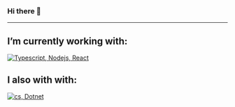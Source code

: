### Hi there 👋

<!--
**johndennismpls/johndennismpls** is a ✨ _special_ ✨ repository because its `README.md` (this file) appears on your GitHub profile.

Here are some ideas to get you started:

- 🔭  ...
- 🌱 I’m currently learning ...
- 👯 I’m looking to collaborate on ...
- 🤔 I’m looking for help with ...
- 💬 Ask me about ...
- 📫 How to reach me: ...
- 😄 Pronouns: ...
- ⚡ Fun fact: ...
-->

----

## I’m currently working with:
[![Typescript, Nodejs, React](https://skillicons.dev/icons?i=typescript,nodejs,react,postgres)](https://skillicons.dev)
<br>
## I also with with:
[![cs, Dotnet](https://skillicons.dev/icons?i=cs,dotnet)](https://skillicons.dev)

